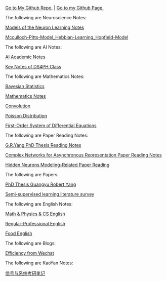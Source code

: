 [Go to My Github Repo.](https://github.com/HollisChen/NoteSharing) | [Go to my Github Page.](https://hollischen.github.io/NoteSharing/)

The following are Neuroscience Notes:

[Models of the Neuron Learning Notes](https://hollischen.github.io/NoteSharing/Models%20of%20the%20Neuron%20Class%20Notes/Models%20of%20the%20Neuron%20Learning%20Notes)

[Mcculloch-Pitts-Model_Hebbian-Learning_Hopfield-Model](https://hollischen.github.io/NoteSharing/Neuroscience%20and%20AI/Mcculloch-Pitts-Model_Hebbian-Learning_Hopfield-Model.html)

The following are AI Notes:

[AI Academic Notes](https://hollischen.github.io/NoteSharing/Neuroscience%20and%20AI/AI%20Academic%20Notes)

[Key Notes of DS4PH Class](https://hollischen.github.io/NoteSharing/DS4PH%20Class%20Notes/Key%20Notes%20of%20DS4PH%20Class)

The following are Mathematics Notes:

[Bayesian Statistics](https://hollischen.github.io/NoteSharing/Neuroscience%20and%20AI/Bayesian%20Statistics)

[Mathematics Notes](https://hollischen.github.io/NoteSharing/Math%20&%20Physics/Mathematics%20Notes)

[Convolution](https://hollischen.github.io/NoteSharing/Math%20&%20Physics/Convolution.pdf)

[Poisson Distribution](https://hollischen.github.io/NoteSharing/Math%20&%20Physics/Poisson%20Distribution.pdf)

[First-Order System of Differential Equations](https://hollischen.github.io/NoteSharing/Math%20&%20Physics/First-Order%20System%20of%20Differential%20Equations.pdf)

The following are Paper Reading Notes:

[G.R.Yang PhD Thesis Reading Notes](https://hollischen.github.io/NoteSharing/Neuroscience%20and%20AI/G.R.Yang%20PhD%20Thesis%20Reading%20Notes)

[Complex Networks for Asynchronous Representation Paper Reading Notes](https://hollischen.github.io/NoteSharing/ZhengHao%20Project/CNAP%20Paper%20Reading%20Notes)

[Hidden Neurons Modeling-Related Paper Reading](https://hollischen.github.io/NoteSharing/Shuqi%20Project/HNM%20Paper%20Reading%20Notes)

The following are Papers:

[PhD Thesis Guangyu Robert Yang](https://hollischen.github.io/NoteSharing/Papers/PhD%20Thesis%20Guangyu%20Robert%20Yang.pdf)

[Semi-supervised learning literature survey](https://hollischen.github.io/NoteSharing/Papers/Semi-supervised%20learning%20literature%20survey.pdf)

The following are English Notes:

[Math & Physics & CS English](https://hollischen.github.io/NoteSharing/English%20Notes/Math%20&%20Physics%20&%20CS%20English)

[Regular-Professional English](https://hollischen.github.io/NoteSharing/English%20Notes/Regular-Professional%20English)

[Food English](https://hollischen.github.io/NoteSharing/English%20Notes/Food%20English)

The following are Blogs:

[Efficiency from Wechat](https://mp.weixin.qq.com/mp/appmsgalbum?action=getalbum&album_id=1550412738877816833&__biz=MzI0NDU0OTIxOA==#wechat_redirect)

The following are KaoYan Notes:

[信号与系统考研笔记](https://hollischen.github.io/NoteSharing/KaoYan/%E4%BF%A1%E5%8F%B7%E4%B8%8E%E7%B3%BB%E7%BB%9F%E8%80%83%E7%A0%94%E7%AC%94%E8%AE%B0.pdf)


